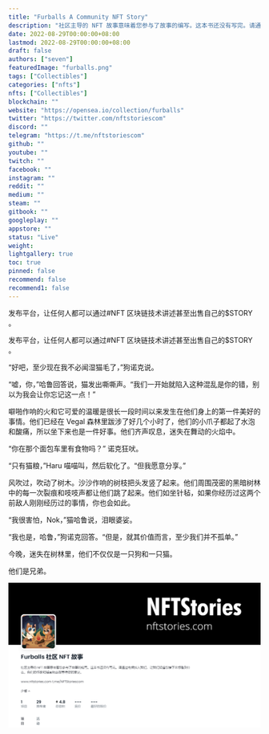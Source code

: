 ```yaml
---
title: "Furballs A Community NFT Story"
description: "社区主导的 NFT 故事意味着您参与了故事的编写。这本书还没有写完。请通过电报加入我们，让我们知道您接下来想看到什么。"
date: 2022-08-29T00:00:00+08:00
lastmod: 2022-08-29T00:00:00+08:00
draft: false
authors: ["seven"]
featuredImage: "furballs.png"
tags: ["Collectibles"]
categories: ["nfts"]
nfts: ["Collectibles"]
blockchain: ""
website: "https://opensea.io/collection/furballs"
twitter: "https://twitter.com/nftstoriescom"
discord: ""
telegram: "https://t.me/nftstoriescom"
github: ""
youtube: ""
twitch: ""
facebook: ""
instagram: ""
reddit: ""
medium: ""
steam: ""
gitbook: ""
googleplay: ""
appstore: ""
status: "Live"
weight: 
lightgallery: true
toc: true
pinned: false
recommend: false
recommend1: false
---
```

发布平台，让任何人都可以通过#NFT 区块链技术讲述甚至出售自己的$STORY 。

发布平台，让任何人都可以通过#NFT 区块链技术讲述甚至出售自己的$STORY 。

“好吧，至少现在我不必闻湿猫毛了，”狗诺克说。

“嘘，你，”哈鲁回答说，猫发出嘶嘶声。“我们一开始就陷入这种混乱是你的错，别以为我会让你忘记这一点！”

噼啪作响的火和它可爱的温暖是很长一段时间以来发生在他们身上的第一件美好的事情。他们已经在 Vegal 森林里跋涉了好几个小时了，他们的小爪子都起了水泡和酸痛，所以坐下来也是一件好事。他们齐声叹息，迷失在舞动的火焰中。

“你在那个面包车里有食物吗？” 诺克狂吠。

“只有猫粮，”Haru 喵喵叫，然后软化了。“但我愿意分享。”

风吹过，吹动了树木。沙沙作响的树枝把头发竖了起来。他们周围茂密的黑暗树林中的每一次裂痕和吱吱声都让他们跳了起来。他们如坐针毡，如果你经历过这两个前敌人刚刚经历过的事情，你也会如此。

“我很害怕，Nok，”猫哈鲁说，泪眼婆娑。

“我也是，哈鲁，”狗诺克回答。“但是，就其价值而言，至少我们并不孤单。”

今晚，迷失在树林里，他们不仅仅是一只狗和一只猫。

他们是兄弟。

![nft](1661747363844.jpg)